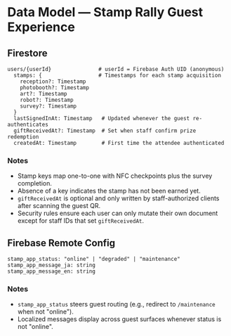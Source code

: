 # Data Model — Stamp Rally Guest Experience

## Firestore
```
users/{userId}               # userId = Firebase Auth UID (anonymous)
  stamps: {                  # Timestamps for each stamp acquisition
    reception?: Timestamp
    photobooth?: Timestamp
    art?: Timestamp
    robot?: Timestamp
    survey?: Timestamp
  }
  lastSignedInAt: Timestamp   # Updated whenever the guest re-authenticates
  giftReceivedAt?: Timestamp  # Set when staff confirm prize redemption
  createdAt: Timestamp        # First time the attendee authenticated
```

### Notes
- Stamp keys map one-to-one with NFC checkpoints plus the survey completion.
- Absence of a key indicates the stamp has not been earned yet.
- `giftReceivedAt` is optional and only written by staff-authorized clients after scanning the guest QR.
- Security rules ensure each user can only mutate their own document except for staff IDs that set `giftReceivedAt`.

## Firebase Remote Config
```
stamp_app_status: "online" | "degraded" | "maintenance"
stamp_app_message_ja: string
stamp_app_message_en: string
```

### Notes
- `stamp_app_status` steers guest routing (e.g., redirect to `/maintenance` when not "online").
- Localized messages display across guest surfaces whenever status is not "online".
